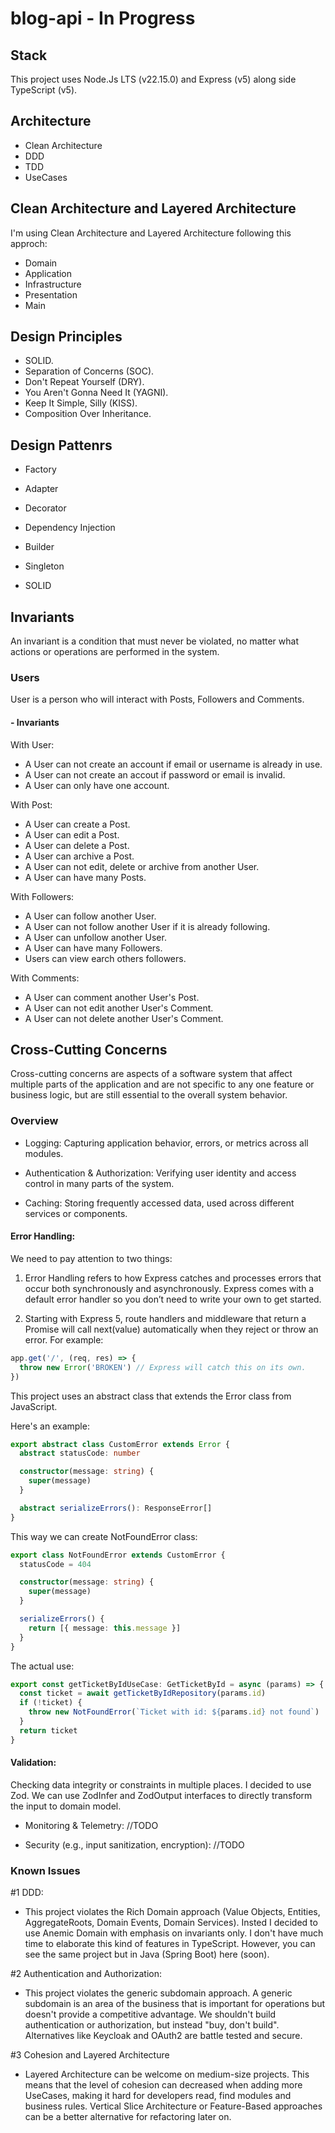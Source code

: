 # blog-api - In Progress

## Stack

This project uses Node.Js LTS (v22.15.0) and Express (v5) along side TypeScript (v5).

## Architecture

- Clean Architecture
- DDD
- TDD
- UseCases

## Clean Architecture and Layered Architecture

I'm using Clean Architecture and Layered Architecture following this approch:

- Domain
- Application
- Infrastructure
- Presentation
- Main

## Design Principles

- SOLID.
- Separation of Concerns (SOC).
- Don't Repeat Yourself (DRY).
- You Aren't Gonna Need It (YAGNI).
- Keep It Simple, Silly (KISS).
- Composition Over Inheritance.

## Design Pattenrs

- Factory
- Adapter
- Decorator
- Dependency Injection
- Builder
- Singleton

- SOLID

## Invariants

An invariant is a condition that must never be violated, no matter what actions or operations are performed in the system.

### Users

User is a person who will interact with Posts, Followers and Comments.

#### - Invariants

With User:
- A User can not create an account if email or username is already in use.
- A User can not create an accout if password or email is invalid.
- A User can only have one account.

With Post:
- A User can create a Post.
- A User can edit a Post.
- A User can delete a Post.
- A User can archive a Post.
- A User can not edit, delete or archive from another User.
- A User can have many Posts.

With Followers:
- A User can follow another User.
- A User can not follow another User if it is already following.
- A User can unfollow another User.
- A User can have many Followers.
- Users can view earch others followers.

With Comments:
- A User can comment another User's Post.
- A User can not edit another User's Comment.
- A User can not delete another User's Comment.

## Cross-Cutting Concerns

Cross-cutting concerns are aspects of a software system that affect multiple parts of the application and are not specific to any one feature or business logic, but are still essential to the overall system behavior.

### Overview

- Logging:
Capturing application behavior, errors, or metrics across all modules.

- Authentication & Authorization:
Verifying user identity and access control in many parts of the system.

- Caching:
Storing frequently accessed data, used across different services or components.

#### **Error Handling:**
We need to pay attention to two things:

1. Error Handling refers to how Express catches and processes errors that occur both synchronously and asynchronously. Express comes with a default error handler so you don’t need to write your own to get started.

2. Starting with Express 5, route handlers and middleware that return a Promise will call next(value) automatically when they reject or throw an error. For example:

```js
app.get('/', (req, res) => {
  throw new Error('BROKEN') // Express will catch this on its own.
})
```

This project uses an abstract class that extends the Error class from JavaScript.

Here's an example:

```ts
export abstract class CustomError extends Error {
  abstract statusCode: number

  constructor(message: string) {
    super(message)
  }

  abstract serializeErrors(): ResponseError[]
}
```

This way we can create NotFoundError class:

```ts
export class NotFoundError extends CustomError {
  statusCode = 404

  constructor(message: string) {
    super(message)
  }

  serializeErrors() {
    return [{ message: this.message }]
  }
}
```

The actual use:

```ts
export const getTicketByIdUseCase: GetTicketById = async (params) => {
  const ticket = await getTicketByIdRepository(params.id)
  if (!ticket) {
    throw new NotFoundError(`Ticket with id: ${params.id} not found`)
  }
  return ticket
}
```

#### **Validation:**
Checking data integrity or constraints in multiple places. I decided to use Zod. We can use ZodInfer and ZodOutput interfaces to directly transform the input to domain model.

- Monitoring & Telemetry: //TODO

- Security (e.g., input sanitization, encryption): //TODO

### Known Issues

#1 DDD:
- This project violates the Rich Domain approach (Value Objects, Entities, AggregateRoots, Domain Events, Domain Services). Insted I decided to use Anemic Domain with emphasis on invariants only. I don't have much time to elaborate this kind of features in TypeScript. However, you can see the same project but in Java (Spring Boot) here (soon).

#2 Authentication and Authorization:
- This project violates the generic subdomain approach. A generic subdomain is an area of the business that is important for operations but doesn't provide a competitive advantage. We shouldn't build authentication or authorization, but instead "buy, don't build". Alternatives like Keycloak and OAuth2 are battle tested and secure.

#3 Cohesion and Layered Architecture
- Layered Architecture can be welcome on medium-size projects. This means that the level of cohesion can decreased when adding more UseCases, making it hard for developers read, find modules and business rules. Vertical Slice Architecture or Feature-Based approaches can be a better alternative for refactoring later on.
